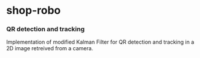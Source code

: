 # shop-robo
### QR detection and tracking

Implementation of modified Kalman Filter for QR detection and tracking in a 2D image retreived from a camera.
